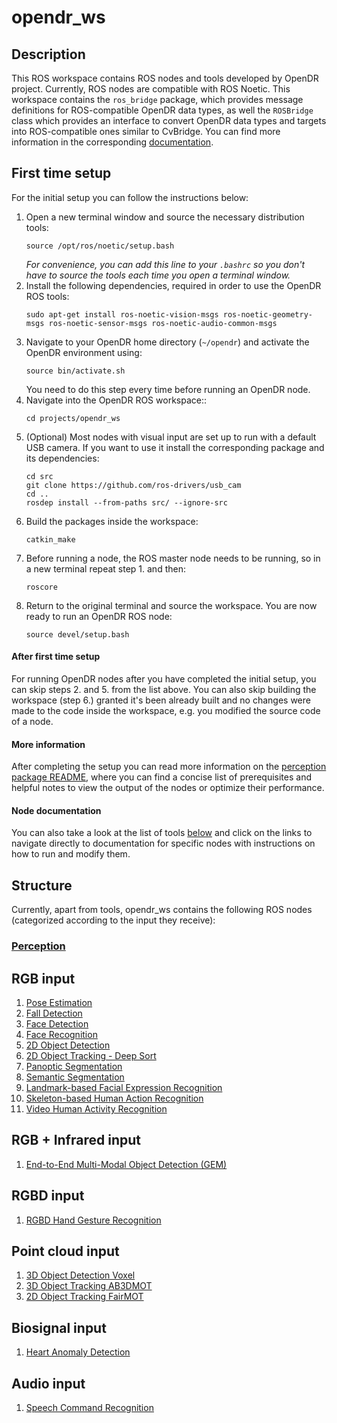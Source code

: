 # opendr_ws

## Description
This ROS workspace contains ROS nodes and tools developed by OpenDR project. Currently, ROS nodes are compatible with ROS Noetic.
This workspace contains the `ros_bridge` package, which provides message definitions for ROS-compatible OpenDR data types,
as well the `ROSBridge` class which provides an interface to convert OpenDR data types and targets into ROS-compatible
ones similar to CvBridge. You can find more information in the corresponding [documentation](../../docs/reference/rosbridge.md).


## First time setup
For the initial setup you can follow the instructions below:

1. Open a new terminal window and source the necessary distribution tools:
    ```shell
    source /opt/ros/noetic/setup.bash
    ```
   _For convenience, you can add this line to your `.bashrc` so you don't have to source the tools each time you open a  terminal window._
2. Install the following dependencies, required in order to use the OpenDR ROS tools:
    ```shell
    sudo apt-get install ros-noetic-vision-msgs ros-noetic-geometry-msgs ros-noetic-sensor-msgs ros-noetic-audio-common-msgs
    ```
3. Navigate to your OpenDR home directory (`~/opendr`) and activate the OpenDR environment using:
    ```shell
    source bin/activate.sh
    ```
    You need to do this step every time before running an OpenDR node.
4. Navigate into the OpenDR ROS workspace::
    ```shell
    cd projects/opendr_ws
    ```
5. (Optional) Most nodes with visual input are set up to run with a default USB camera. If you want to use it install the corresponding package and its dependencies:
    ```shell
    cd src
    git clone https://github.com/ros-drivers/usb_cam
    cd ..
    rosdep install --from-paths src/ --ignore-src
    ```
6. Build the packages inside the workspace:
    ```shell
    catkin_make
    ```
7. Before running a node, the ROS master node needs to be running, so in a new terminal repeat step 1. and then:
    ```shell
    roscore
    ```
8. Return to the original terminal and source the workspace. You are now ready to run an OpenDR ROS node:
    ```shell
    source devel/setup.bash
    ```

#### After first time setup
For running OpenDR nodes after you have completed the initial setup, you can skip steps 2. and 5. from the list above. You can also skip building the workspace (step 6.) granted it's been already built and no changes were made to the code inside the workspace, e.g. you modified the source code of a node.

#### More information
After completing the setup you can read more information on the [perception package README](src/perception/README.md), where you can find a concise list of prerequisites and helpful notes to view the output of the nodes or optimize their performance.

#### Node documentation
You can also take a look at the list of tools [below](#structure) and click on the links to navigate directly to documentation for specific nodes with instructions on how to run and modify them.

## Structure

Currently, apart from tools, opendr_ws contains the following ROS nodes (categorized according to the input they receive):

### [Perception](src/perception/README.md)
## RGB input
1. [Pose Estimation](src/perception/README.md#pose-estimation-ros-node)
2. [Fall Detection](src/perception/README.md#fall-detection-ros-node)
3. [Face Detection](src/perception/README.md#face-detection-ros-node)
4. [Face Recognition](src/perception/README.md#face-recognition-ros-node)
5. [2D Object Detection](src/perception/README.md#2d-object-detection-ros-nodes)
6. [2D Object Tracking - Deep Sort](src/perception/README.md#2d-object-tracking-deep-sort-ros-node)
7. [Panoptic Segmentation](src/perception/README.md#panoptic-segmentation-ros-node)
8. [Semantic Segmentation](src/perception/README.md#semantic-segmentation-ros-node)
9. [Landmark-based Facial Expression Recognition](src/perception/README.md#landmark-based-facial-expression-recognition-ros-node)
10. [Skeleton-based Human Action Recognition](src/perception/README.md#skeleton-based-human-action-recognition-ros-node)
11. [Video Human Activity Recognition](src/perception/README.md#video-human-activity-recognition-ros-node)
## RGB + Infrared input
1. [End-to-End Multi-Modal Object Detection (GEM)](src/perception/README.md#gem-ros-node)
## RGBD input
1. [RGBD Hand Gesture Recognition](src/perception/README.md#rgbd-hand-gesture-recognition-ros-node)
## Point cloud input
1. [3D Object Detection Voxel](src/perception/README.md#3d-object-detection-voxel-ros-node)
2. [3D Object Tracking AB3DMOT](src/perception/README.md#3d-object-tracking-ab3dmot-ros-node)
3. [2D Object Tracking FairMOT](src/perception/README.md#2d-object-tracking-fairmot-ros-node)
## Biosignal input
1. [Heart Anomaly Detection](src/perception/README.md#heart-anomaly-detection-ros-node)
## Audio input
1. [Speech Command Recognition](src/perception/README.md#speech-command-recognition-ros-node)
